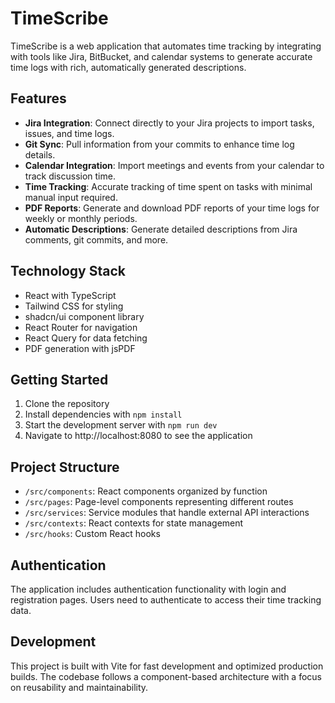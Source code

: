 
# TimeScribe

TimeScribe is a web application that automates time tracking by integrating with tools like Jira, BitBucket, and calendar systems to generate accurate time logs with rich, automatically generated descriptions.

## Features

- **Jira Integration**: Connect directly to your Jira projects to import tasks, issues, and time logs.
- **Git Sync**: Pull information from your commits to enhance time log details.
- **Calendar Integration**: Import meetings and events from your calendar to track discussion time.
- **Time Tracking**: Accurate tracking of time spent on tasks with minimal manual input required.
- **PDF Reports**: Generate and download PDF reports of your time logs for weekly or monthly periods.
- **Automatic Descriptions**: Generate detailed descriptions from Jira comments, git commits, and more.

## Technology Stack

- React with TypeScript
- Tailwind CSS for styling
- shadcn/ui component library
- React Router for navigation
- React Query for data fetching
- PDF generation with jsPDF

## Getting Started

1. Clone the repository
2. Install dependencies with `npm install`
3. Start the development server with `npm run dev`
4. Navigate to http://localhost:8080 to see the application

## Project Structure

- `/src/components`: React components organized by function
- `/src/pages`: Page-level components representing different routes
- `/src/services`: Service modules that handle external API interactions
- `/src/contexts`: React contexts for state management
- `/src/hooks`: Custom React hooks

## Authentication

The application includes authentication functionality with login and registration pages. Users need to authenticate to access their time tracking data.

## Development

This project is built with Vite for fast development and optimized production builds. The codebase follows a component-based architecture with a focus on reusability and maintainability.
